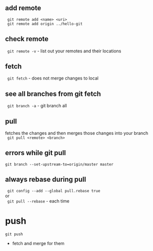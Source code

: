 ## add remote
``` git remote add <name> <uri>```     
``` git remote add origin ../hello-git```

## check remote
``` git remote -v``` - list out your remotes and their locations

## fetch
`` git fetch`` - does not merge changes to local

## see all branches from git fetch
`` git branch -a`` - git branch all

## pull 
fetches the changes and then merges those changes into your branch   
``` git pull <remote> <branch>```

## errors while git pull
```git branch --set-upstream-to=origin/master master```

## always rebase during pull
``` git config --add --global pull.rebase true```   
or    
``` git pull --rebase``` - each time
# push
```git push```
- fetch and merge for them
